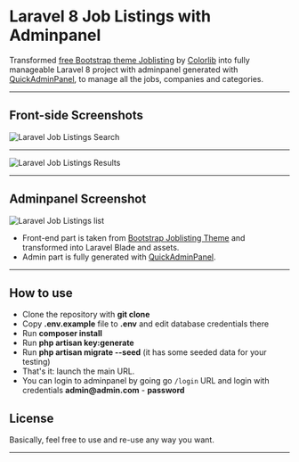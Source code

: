 # Laravel 8 Job Listings with Adminpanel

Transformed [free Bootstrap theme Joblisting](https://colorlib.com/wp/template/joblisting/) by [Colorlib](https://colorlib.com/wp/) into fully manageable Laravel 8 project with adminpanel generated with [QuickAdminPanel](https://quickadminpanel.com), 
to manage all the jobs, companies and categories.

- - - - -

## Front-side Screenshots 

![Laravel Job Listings Search](https://laraveldaily.com/wp-content/uploads/2019/10/Screen-Shot-2019-10-29-at-9.50.52-AM.png)

- - - - -

![Laravel Job Listings Results](https://laraveldaily.com/wp-content/uploads/2019/10/Screen-Shot-2019-10-29-at-9.49.05-AM.png)

- - - - -

## Adminpanel Screenshot

![Laravel Job Listings list](https://laraveldaily.com/wp-content/uploads/2019/10/Screen-Shot-2019-10-29-at-9.49.25-AM.png)

- Front-end part is taken from [Bootstrap Joblisting Theme](https://colorlib.com/wp/template/joblisting/) and transformed into Laravel Blade and assets.
- Admin part is fully generated with [QuickAdminPanel](https://2019.quickadminpanel.com).

---

## How to use

- Clone the repository with __git clone__
- Copy __.env.example__ file to __.env__ and edit database credentials there
- Run __composer install__
- Run __php artisan key:generate__
- Run __php artisan migrate --seed__ (it has some seeded data for your testing)
- That's it: launch the main URL. 
- You can login to adminpanel by going go `/login` URL and login with credentials __admin@admin.com__ - __password__

## License

Basically, feel free to use and re-use any way you want.

---


